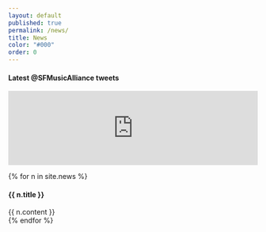 ```yaml
---
layout: default
published: true
permalink: /news/
title: News
color: "#000"
order: 0
---
```


<article>
<h4> Latest @SFMusicAlliance tweets </h4>
<script src="https://snapwidget.com/js/snapwidget.js"></script>
<iframe src="https://snapwidget.com/embed/238774" class="snapwidget-widget" allowTransparency="true" frameborder="0" scrolling="no" style="border:none; overflow:hidden; width:100%; "></iframe>
</article>

{% for n in site.news %}
<article>
  <h4> {{ n.title }} </h4>
  {{ n.content }}
</article>
{% endfor %}

